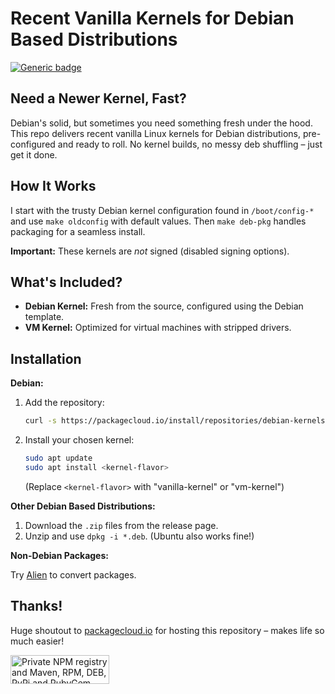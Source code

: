 # Recent Vanilla Kernels for Debian Based Distributions

[![Generic badge](https://img.shields.io/badge/deb-packagecloud.io-844fec.svg)](https://packagecloud.io/debian-kernels/buster)

## Need a Newer Kernel, Fast?

Debian's solid, but sometimes you need something fresh under the hood.  This repo delivers recent vanilla Linux kernels for Debian distributions, pre-configured and ready to roll. No kernel builds, no messy deb shuffling – just get it done.

## How It Works

I start with the trusty Debian kernel configuration found in `/boot/config-*` and use `make oldconfig` with default values.  Then `make deb-pkg` handles packaging for a seamless install.

**Important:** These kernels are *not* signed (disabled signing options). 


## What's Included?

* **Debian Kernel:** Fresh from the source, configured using the Debian template.
* **VM Kernel:** Optimized for virtual machines with stripped drivers.

## Installation

**Debian:**

1. Add the repository:
   ```bash
   curl -s https://packagecloud.io/install/repositories/debian-kernels/buster/script.deb.sh | sudo bash
   ```
2. Install your chosen kernel: 
   ```bash
   sudo apt update
   sudo apt install <kernel-flavor>
   ```
   (Replace `<kernel-flavor>` with "vanilla-kernel" or "vm-kernel")

**Other Debian Based Distributions:**

1. Download the `.zip` files from the release page.
2. Unzip and use `dpkg -i *.deb`. (Ubuntu also works fine!)

**Non-Debian Packages:**

Try [Alien](https://sourceforge.net/projects/alien-pkg-convert/) to convert packages.



## Thanks!

Huge shoutout to [packagecloud.io](https://packagecloud.io/) for hosting this repository – makes life so much easier!

<a href="https://packagecloud.io/"><img height="46" width="158" alt="Private NPM registry and Maven, RPM, DEB, PyPi and RubyGem Repository · packagecloud" src="https://packagecloud.io/images/packagecloud-badge.png" /></a>
